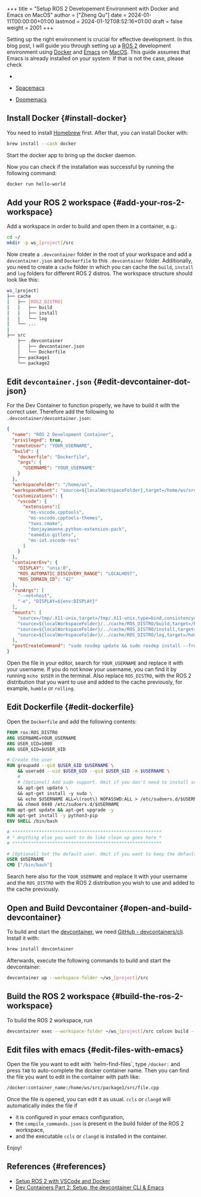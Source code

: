 +++
title = "Setup ROS 2 Developement Environment with Docker and Emacs on MacOS"
author = ["Zheng Qu"]
date = 2024-01-11T00:00:00+01:00
lastmod = 2024-01-12T08:52:16+01:00
draft = false
weight = 2001
+++

Setting up the right environment is crucial for effective development. In this
blog post, I will guide you through setting up a [ROS 2](https://docs.ros.org/en/rolling/index.html) development environment
using [Docker](https://www.docker.com) and [Emacs](https://www.gnu.org/software/emacs/download.html) on [MacOS](https://www.apple.com/de/macos/sonoma/). This guide assumes that Emacs is already
installed on your system. If that is not the case, please check

-

-   [Spacemacs](https://www.spacemacs.org)
-   [Doomemacs](https://github.com/doomemacs/doomemacs)


## Install Docker {#install-docker}

You need to install [Homebrew](https://brew.sh) first. After that, you can install Docker with:

```sh
brew install --cask docker
```

Start the docker app to bring up the docker daemon.

Now you can check if the installation was successful by running the following command:

```sh
docker run hello-world
```


## Add your ROS 2 workspace {#add-your-ros-2-workspace}

Add a workspace in order to build and open them in a container, e.g.:

```sh
cd ~/
mkdir -p ws_[project]/src
```

Now create a `.devcontainer` folder in the root of your workspace and add a `devcontainer.json` and `Dockerfile` to this `.devcontainer` folder.
Additionally, you need to create a `cache` folder in which you can cache the `build`, `install` and `log` folders for different ROS 2 distros.
The workspace structure should look like this:

```sh
ws_[project]
├── cache
|   ├── [ROS2_DISTRO]
|   |   ├── build
|   |   ├── install
|   |   └── log
|   └── ...
|
├── src
    ├── .devcontainer
    │   ├── devcontainer.json
    │   └── Dockerfile
    ├── package1
    └── package2
```


## Edit `devcontainer.json` {#edit-devcontainer-dot-json}

For the Dev Container to function properly, we have to build it with the correct user.
Therefore add the following to `.devcontainer/devcontainer.json`:

```json
{
  "name": "ROS 2 Development Container",
  "privileged": true,
  "remoteUser": "YOUR_USERNAME",
  "build": {
    "dockerfile": "Dockerfile",
    "args": {
      "USERNAME": "YOUR_USERNAME"
    }
  },
  "workspaceFolder": "/home/ws",
  "workspaceMount": "source=${localWorkspaceFolder},target=/home/ws/src,type=bind",
  "customizations": {
    "vscode": {
      "extensions":[
        "ms-vscode.cpptools",
        "ms-vscode.cpptools-themes",
        "twxs.cmake",
        "donjayamanne.python-extension-pack",
        "eamodio.gitlens",
        "ms-iot.vscode-ros"
      ]
    }
  },
  "containerEnv": {
    "DISPLAY": "unix:0",
    "ROS_AUTOMATIC_DISCOVERY_RANGE": "LOCALHOST",
    "ROS_DOMAIN_ID": "42"
  },
  "runArgs": [
    "--net=host",
    "-e", "DISPLAY=${env:DISPLAY}"
  ],
  "mounts": [
    "source=/tmp/.X11-unix,target=/tmp/.X11-unix,type=bind,consistency=cached",
    "source=${localWorkspaceFolder}/../cache/ROS_DISTRO/build,target=/home/ws/build,type=bind",
    "source=${localWorkspaceFolder}/../cache/ROS_DISTRO/install,target=/home/ws/install,type=bind",
    "source=${localWorkspaceFolder}/../cache/ROS_DISTRO/log,target=/home/ws/log,type=bind"
  ],
  "postCreateCommand": "sudo rosdep update && sudo rosdep install --from-paths src --ignore-src -y && sudo chown -R YOUR_USERNAME /home/ws/"
}
```

Open the file in your editor, search for `YOUR_USERNAME` and replace it with your username.
If you do not know your username, you can find it by running `echo $USER` in the terminal.
Also replace `ROS_DISTRO`, with the ROS 2 distribution that you want to use and added to the cache previously, for example, `humble` or `rolling`.


## Edit Dockerfile {#edit-dockerfile}

Open the `Dockerfile` and add the following contents:

```dockerfile
FROM ros:ROS_DISTRO
ARG USERNAME=YOUR_USERNAME
ARG USER_UID=1000
ARG USER_GID=$USER_UID

# Create the user
RUN groupadd --gid $USER_GID $USERNAME \
    && useradd --uid $USER_UID --gid $USER_GID -m $USERNAME \
    #
    # [Optional] Add sudo support. Omit if you don't need to install software after connecting.
    && apt-get update \
    && apt-get install -y sudo \
    && echo $USERNAME ALL=\(root\) NOPASSWD:ALL > /etc/sudoers.d/$USERNAME \
    && chmod 0440 /etc/sudoers.d/$USERNAME
RUN apt-get update && apt-get upgrade -y
RUN apt-get install -y python3-pip
ENV SHELL /bin/bash

# ********************************************************
# * Anything else you want to do like clean up goes here *
# ********************************************************

# [Optional] Set the default user. Omit if you want to keep the default as root.
USER $USERNAME
CMD ["/bin/bash"]
```

Search here also for the `YOUR_USERNAME` and replace it with your username and the
`ROS_DISTRO` with the ROS 2 distribution you wish to use and added to the cache
previously.


## Open and Build Devcontainer {#open-and-build-devcontainer}

To build and start the [devcontainer](https://code.visualstudio.com/docs/devcontainers/containers), we need [GitHub - devcontainers/cli](https://github.com/devcontainers/cli). Install
it with:

```sh
brew install devcontainer
```

Afterwards, execute the following commands to build and start the devcontainer:

```sh
devcontainer up --workspace-folder ~/ws_[project]/src
```


## Build the ROS 2 workspace {#build-the-ros-2-workspace}

To build the ROS 2 workspace, run

```sh
devcontainer exec --workspace-folder ~/ws_[project]/src colcon build --cmake-args -DCMAKE_EXPORT_COMPILE_COMMANDS=ON
```


## Edit files with emacs {#edit-files-with-emacs}

Open the file you want to edit with \`helm-find-files\`, type `/docker:` and press `TAB` to auto-complete the docker container name.
Then you can find the file you want to edit in the container with path like:

```sh
/docker:container_name:/home/ws/src/package1/src/file.cpp
```

Once the file is opened, you can edit it as usual. `ccls` or `clangd` will automatically index the file if

-   it is configured in your emacs configuration,
-   the `compile_commands.json` is present in the build folder of the ROS 2 workspace,
-   and the executable `ccls` or `clangd` is installed in the container.

Enjoy!


## References {#references}

-   [Setup ROS 2 with VSCode and Docker](https://docs.ros.org/en/iron/How-To-Guides/Setup-ROS-2-with-VSCode-and-Docker-Container.html)
-   [Dev Containers Part 2: Setup, the devcontainer CLI &amp; Emacs](https://happihacking.com/blog/posts/2023/dev-containers-emacs/)
